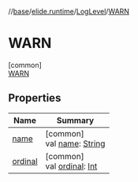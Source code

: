 //[base](../../../../index.md)/[elide.runtime](../../index.md)/[LogLevel](../index.md)/[WARN](index.md)

# WARN

[common]\
[WARN](index.md)

## Properties

| Name | Summary |
|---|---|
| [name](../../../elide.util/-encoding/-b-a-s-e64/index.md#-372974862%2FProperties%2F-1416663450) | [common]<br>val [name](../../../elide.util/-encoding/-b-a-s-e64/index.md#-372974862%2FProperties%2F-1416663450): [String](https://kotlinlang.org/api/latest/jvm/stdlib/kotlin/-string/index.html) |
| [ordinal](../../../elide.util/-encoding/-b-a-s-e64/index.md#-739389684%2FProperties%2F-1416663450) | [common]<br>val [ordinal](../../../elide.util/-encoding/-b-a-s-e64/index.md#-739389684%2FProperties%2F-1416663450): [Int](https://kotlinlang.org/api/latest/jvm/stdlib/kotlin/-int/index.html) |
